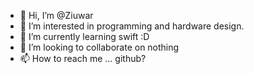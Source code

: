 - 👋 Hi, I’m @Ziuwar
- 👀 I’m interested in programming and hardware design.
- 🌱 I’m currently learning swift :D
- 💞️ I’m looking to collaborate on nothing
- 📫 How to reach me ... github?

<!---
Ziuwar/Ziuwar is a ✨ special ✨ repository because its `README.md` (this file) appears on your GitHub profile.
You can click the Preview link to take a look at your changes.
--->
